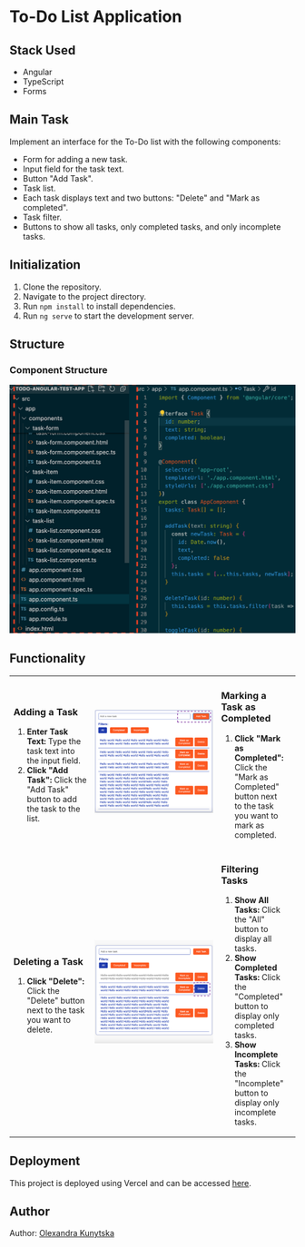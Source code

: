 # To-Do List Application

## Stack Used

- Angular
- TypeScript
- Forms

## Main Task

Implement an interface for the To-Do list with the following components:

- Form for adding a new task.
- Input field for the task text.
- Button "Add Task".
- Task list.
- Each task displays text and two buttons: "Delete" and "Mark as completed".
- Task filter.
- Buttons to show all tasks, only completed tasks, and only incomplete tasks.

## Initialization

1. Clone the repository.
2. Navigate to the project directory.
3. Run `npm install` to install dependencies.
4. Run `ng serve` to start the development server.

## Structure

### Component Structure

![Structure](src/assets/images/structure.png)

## Functionality

<table>
  <tr>
    <td style="width: 33%;">
      <h3>Adding a Task</h3>
      <ol>
        <li><strong>Enter Task Text:</strong> Type the task text into the input field.</li>
        <li><strong>Click "Add Task":</strong> Click the "Add Task" button to add the task to the list.</li>
      </ol>
    </td>
    <td style="width: 67%;">
      <img src="src/assets/images/adding.png" alt="Adding a Task" style="width: 100%;">
    </td>
    <td style="width: 33%;">
      <h3>Marking a Task as Completed</h3>
      <ol>
        <li><strong>Click "Mark as Completed":</strong> Click the "Mark as Completed" button next to the task you want to mark as completed.</li>
      </ol>
    </td>
    <td style="width: 67%;">
      <img src="src/assets/images/completed.png" alt="Marking a Task as Completed" style="width: 100%;">
    </td>
  </tr>
  <tr>
    <td style="width: 33%;">
      <h3>Deleting a Task</h3>
      <ol>
        <li><strong>Click "Delete":</strong> Click the "Delete" button next to the task you want to delete.</li>
      </ol>
    </td>
    <td style="width: 67%;">
      <img src="src/assets/images/delete.png" alt="Deleting a Task" style="width: 100%;">
    </td>
    <td style="width: 33%;">
      <h3>Filtering Tasks</h3>
      <ol>
        <li><strong>Show All Tasks:</strong> Click the "All" button to display all tasks.</li>
        <li><strong>Show Completed Tasks:</strong> Click the "Completed" button to display only completed tasks.</li>
        <li><strong>Show Incomplete Tasks:</strong> Click the "Incomplete" button to display only incomplete tasks.</li>
      </ol>
    </td>
    <td style="width: 67%;">
      <img src="src/assets/images/filter.png" alt="Filtering Tasks" style="width: 100%;">
    </td>
  </tr>
</table>

## Deployment

This project is deployed using Vercel and can be accessed [here](https://todo-angular-test-app.vercel.app/).

## Author

Author: [Olexandra Kunytska](https://github.com/olexandracodes)
